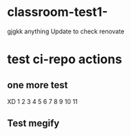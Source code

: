 # classroom-test1-
gjgkk
anything
Update to check renovate

# test ci-repo actions
## one more test
XD
1
2
3
4
5
6
7
8
9
10
11
## Test megify

